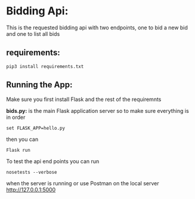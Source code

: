 # Bidding Api:
This is the requested bidding api with two endpoints, one to bid a new bid and one to list all bids  

## requirements:

```
pip3 install requirements.txt
```

## Running the App:
Make sure you first install Flask and the rest of the requiremnts   

**bids.py:** is the main Flask application server so to make sure everything is in order
```
set FLASK_APP=hello.py
```
then you can 
```
Flask run
```

To test the api end points you can run 
```
nosetests --verbose
```
when the server is running or use Postman on the local server http://127.0.0.1:5000


